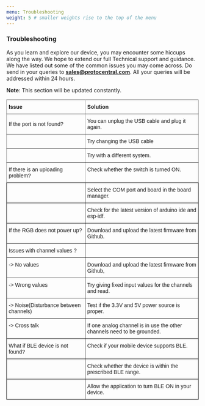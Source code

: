 ```yaml
---
menu: Troubleshooting
weight: 5 # smaller weights rise to the top of the menu
---
```


### Troubleshooting

As you learn and explore our device, you may encounter some hiccups along the way. We hope to extend our full Technical support and guidance. We have listed out some of the common issues you may come across. Do send in your queries to **sales@protocentral.com**. All your queries will be addressed within 24 hours.

**Note**: This section will be updated constantly.

<style type="text/css">
.tg  {border-collapse:collapse;border-spacing:0;}
.tg td{font-family:Arial, sans-serif;font-size:14px;padding:10px 5px;border-style:solid;border-width:1px;overflow:hidden;word-break:normal;border-color:black;}
.tg th{font-family:Arial, sans-serif;font-size:14px;font-weight:normal;padding:10px 5px;border-style:solid;border-width:1px;overflow:hidden;word-break:normal;border-color:black;}
.tg .tg-xldj{border-color:inherit;text-align:left}
.tg .tg-0pky{border-color:inherit;text-align:left;vertical-align:top}
.tg .tg-0lax{text-align:left;vertical-align:top}
</style>
<table class="tg">
  <tr>
    <th class="tg-xldj"><span style="font-weight:600">Issue</span></th>
    <th class="tg-xldj"><span style="font-weight:600">Solution</span></th>
  </tr>
  <tr>
    <td class="tg-xldj">If the port is not found?</td>
    <td class="tg-xldj">You can unplug the USB cable and plug it again.</td>
  </tr>
  <tr>
    <td class="tg-xldj"></td>
    <td class="tg-xldj">Try changing the USB cable</td>
  </tr>
  <tr>
    <td class="tg-0pky"></td>
    <td class="tg-0pky">Try with a different system.</td>
  </tr>
  <tr>
    <td class="tg-0pky">If there is an uploading problem?</td>
    <td class="tg-0pky">Check whether the switch is turned ON.</td>
  </tr>
  <tr>
    <td class="tg-0lax"></td>
    <td class="tg-0lax">Select the COM port and board in the board manager.</td>
  </tr>
  <tr>
    <td class="tg-0lax"></td>
    <td class="tg-0lax">Check for the latest version of arduino ide and esp-idf.</td>
  </tr>
  <tr>
    <td class="tg-0lax">If the RGB does not power up?</td>
    <td class="tg-0lax">Download and upload the latest firmware from Github.</td>
  </tr>
  <tr>
    <td class="tg-0lax">Issues with channel values ?</td>
    <td class="tg-0lax"></td>
  </tr>
  <tr>
    <td class="tg-0lax">-&gt; No values</td>
    <td class="tg-0lax">Download and upload the latest firmware from Github,</td>
  </tr>
  <tr>
    <td class="tg-0lax">-&gt; Wrong values</td>
    <td class="tg-0lax">Try giving fixed input values for the channels and read.</td>
  </tr>
  <tr>
    <td class="tg-0lax">-&gt; Noise(Disturbance between channels)</td>
    <td class="tg-0lax">Test if the 3.3V and 5V power source is proper.</td>
  </tr>
  <tr>
    <td class="tg-0lax">-&gt; Cross talk</td>
    <td class="tg-0lax">If one analog channel is in use the other channels need to be grounded.</td>
  </tr>
  <tr>
    <td class="tg-0lax">What if BLE device is not found?</td>
    <td class="tg-0lax">Check if your mobile device supports BLE.</td>
  </tr>
  <tr>
    <td class="tg-0lax"></td>
    <td class="tg-0lax">Check whether the device is within the prescribed BLE range.</td>
  </tr>
  <tr>
    <td class="tg-0lax"></td>
    <td class="tg-0lax">Allow the application to turn BLE ON in your device.</td>
  </tr>
</table>
